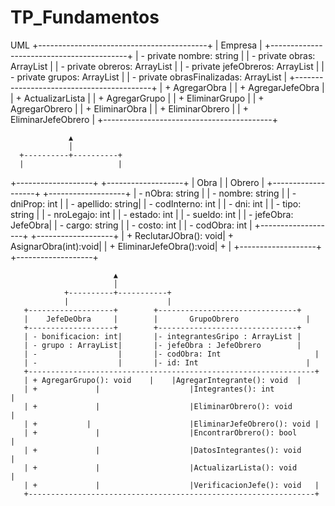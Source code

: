 # TP_Fundamentos
UML 
+------------------------------------------+
|              Empresa                      |
+------------------------------------------+
| - private nombre: string                  |
| - private obras: ArrayList                |
| - private obreros: ArrayList	    	    |
| - private jefeObreros: ArrayList	    |
| - private grupos: ArrayList	    	    |
| - private obrasFinalizadas: ArrayList	    |
+------------------------------------------+
| + AgregarObra                             |
| + AgregarJefeObra                         |
| + ActualizarLista                         |
| + AgregarGrupo                            |
| + EliminarGrupo                           |
| + AgregarObrero                           |
| + EliminarObra                            |
| + EliminarObrero		            |
| + EliminarJefeObrero		            |
+------------------------------------------+

                 ▲
                 │
      +----------+----------+
      |                     |
+-------------------+   +-------------------+
|       Obra        |   |      Obrero       |
+-------------------+   +-------------------+
| - nObra: string   |    | - nombre: string  |
| - dniProp: int    |   | - apellido: string|
| - codInterno: int |   | - dni: int        |
| - tipo: string    |   | - nroLegajo: int  |
| - estado: int     |   | - sueldo: int     |
| - jefeObra: JefeObra| | - cargo: string   |
| - costo: int      |   | - codObra: int    |
+-------------------+   +-------------------+
| + ReclutarJObra(): void| + AsignarObra(int):void|
| + EliminarJefeObra():void| + 			|
+-------------------+   +-------------------+

                           ▲
                           │
                +----------+-----------+
                |                      |
       +-------------------+  		+-------------------------------+
       |    JefeDeObra     |  		|   	GrupoObrero               |
       +-------------------+  		+-------------------------------+
       | - bonificacion: int| 		|- integrantesGripo : ArrayList |
       | - grupo : ArrayList| 		|- jefeObra : JefeObrero        |
       | -                  | 		|- codObra: Int 		            |
       | -                  |		|- id: Int 		                  |
       +----------------------------------------------------------------+
       | + AgregarGrupo(): void    |   	|AgregarIntegrante(): void	|
       | +			   |                    |Integrantes(): int		      |
       | +			   |                    |EliminarObrero(): void  	  |
       | +			 |                      |EliminarJefeObrero(): void	|
       | +			   |                    |EncontrarObrero(): bool 	  |
       | +			   |                    |DatosIntegrantes(): void	  |
       | +			   |                    |ActualizarLista(): void 	  |
       | +			   |                    |VerificacionJefe(): void 	|
       +----------------------------------------------------------------+
